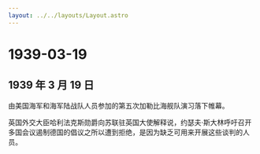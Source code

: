 ```yaml
---
layout: ../../layouts/Layout.astro
---
```


# 1939-03-19

## 1939 年 3 月 19 日

由美国海军和海军陆战队人员参加的第五次加勒比海舰队演习落下帷幕。

英国外交大臣哈利法克斯勋爵向苏联驻英国大使解释说，约瑟夫·斯大林呼吁召开多国会议遏制德国的倡议之所以遭到拒绝，是因为缺乏可用来开展这些谈判的人员。